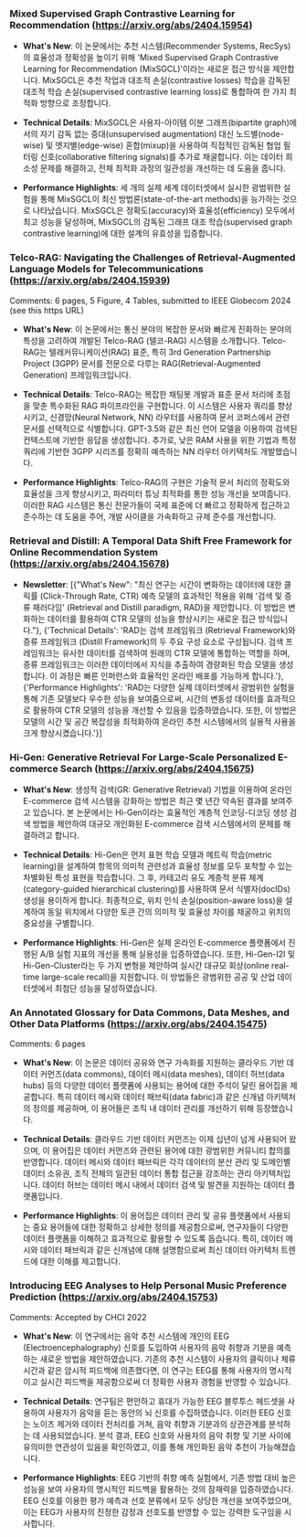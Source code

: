 ### Mixed Supervised Graph Contrastive Learning for Recommendation (https://arxiv.org/abs/2404.15954)
- **What's New**: 이 논문에서는 추천 시스템(Recommender Systems, RecSys)의 효율성과 정확성을 높이기 위해 'Mixed Supervised Graph Contrastive Learning for Recommendation (MixSGCL)'이라는 새로운 접근 방식을 제안합니다. MixSGCL은 추천 작업과 대조적 손실(contrastive losses) 학습을 감독된 대조적 학습 손실(supervised contrastive learning loss)로 통합하여 한 가지 최적화 방향으로 조정합니다.

- **Technical Details**: MixSGCL은 사용자-아이템 이분 그래프(bipartite graph)에서의 자기 감독 없는 증대(unsupervised augmentation) 대신 노드별(node-wise) 및 엣지별(edge-wise) 혼합(mixup)을 사용하여 직접적인 감독된 협업 필터링 신호(collaborative filtering signals)를 추가로 채굴합니다. 이는 데이터 희소성 문제를 해결하고, 전체 최적화 과정의 일관성을 개선하는 데 도움을 줍니다.

- **Performance Highlights**: 세 개의 실제 세계 데이터셋에서 실시한 광범위한 실험을 통해 MixSGCL이 최신 방법론(state-of-the-art methods)을 능가하는 것으로 나타났습니다. MixSGCL은 정확도(accuracy)와 효율성(efficiency) 모두에서 최고 성능을 달성하며, MixSGCL의 감독된 그래프 대조 학습(supervised graph contrastive learning)에 대한 설계의 유효성을 입증합니다.



### Telco-RAG: Navigating the Challenges of Retrieval-Augmented Language  Models for Telecommunications (https://arxiv.org/abs/2404.15939)
Comments: 6 pages, 5 Figure, 4 Tables, submitted to IEEE Globecom 2024 (see this https URL)

- **What's New**: 이 논문에서는 통신 분야의 복잡한 문서와 빠르게 진화하는 분야의 특성을 고려하여 개발된 Telco-RAG (텔코-RAG) 시스템을 소개합니다. Telco-RAG는 텔레커뮤니케이션(RAG) 표준, 특히 3rd Generation Partnership Project (3GPP) 문서를 전문으로 다루는 RAG(Retrieval-Augmented Generation) 프레임워크입니다.

- **Technical Details**: Telco-RAG는 복잡한 채팅봇 개발과 표준 문서 처리에 초점을 맞춘 특수화된 RAG 파이프라인을 구현합니다. 이 시스템은 사용자 쿼리를 향상시키고, 신경망(Neural Network, NN) 라우터를 사용하여 문서 코퍼스에서 관련 문서를 선택적으로 식별합니다. GPT-3.5와 같은 최신 언어 모델을 이용하여 검색된 컨텍스트에 기반한 응답을 생성합니다. 추가로, 낮은 RAM 사용을 위한 기법과 특정 쿼리에 기반한 3GPP 시리즈를 정확히 예측하는 NN 라우터 아키텍처도 개발했습니다.

- **Performance Highlights**: Telco-RAG의 구현은 기술적 문서 처리의 정확도와 효율성을 크게 향상시키고, 파라미터 튜닝 최적화를 통한 성능 개선을 보여줍니다. 이러한 RAG 시스템은 통신 전문가들이 국제 표준에 더 빠르고 정확하게 접근하고 준수하는 데 도움을 주어, 개발 사이클을 가속화하고 규제 준수를 개선합니다.



### Retrieval and Distill: A Temporal Data Shift Free Framework for Online  Recommendation System (https://arxiv.org/abs/2404.15678)
- **Newsletter**: [{"What's New": "최신 연구는 시간이 변화하는 데이터에 대한 클릭률 (Click-Through Rate, CTR) 예측 모델의 효과적인 적용을 위해 '검색 및 증류 패러다임' (Retrieval and Distill paradigm, RAD)을 제안합니다. 이 방법은 변화하는 데이터를 활용하여 CTR 모델의 성능을 향상시키는 새로운 접근 방식입니다."}, {'Technical Details': 'RAD는 검색 프레임워크 (Retrieval Framework)와 증류 프레임워크 (Distill Framework)의 두 주요 구성 요소로 구성됩니다. 검색 프레임워크는 유사한 데이터를 검색하여 원래의 CTR 모델에 통합하는 역할을 하며, 증류 프레임워크는 이러한 데이터에서 지식을 추출하여 경량화된 학습 모델을 생성합니다. 이 과정은 빠른 인퍼런스와 효율적인 온라인 배포를 가능하게 합니다.'}, {'Performance Highlights': 'RAD는 다양한 실제 데이터셋에서 광범위한 실험을 통해 기존 모델보다 우수한 성능을 보여줌으로써, 시간의 변동성 데이터를 효과적으로 활용하여 CTR 모델의 성능을 개선할 수 있음을 입증하였습니다. 또한, 이 방법은 모델의 시간 및 공간 복잡성을 최적화하여 온라인 추천 시스템에서의 실용적 사용을 크게 향상시켰습니다.'}]



### Hi-Gen: Generative Retrieval For Large-Scale Personalized E-commerce  Search (https://arxiv.org/abs/2404.15675)
- **What's New**: 생성적 검색(GR: Generative Retrieval) 기법을 이용하여 온라인 E-commerce 검색 시스템을 강화하는 방법은 최근 몇 년간 약속된 결과를 보여주고 있습니다. 본 논문에서는 Hi-Gen이라는 효율적인 계층적 인코딩-디코딩 생성 검색 방법을 제안하여 대규모 개인화된 E-commerce 검색 시스템에서의 문제를 해결하려고 합니다.

- **Technical Details**: Hi-Gen은 먼저 표현 학습 모델과 메트릭 학습(metric learning)을 설계하여 항목의 의미적 관련성과 효율성 정보를 모두 포착할 수 있는 차별화된 특성 표현을 학습합니다. 그 후, 카테고리 유도 계층적 분류 체계(category-guided hierarchical clustering)를 사용하여 문서 식별자(docIDs) 생성을 용이하게 합니다. 최종적으로, 위치 인식 손실(position-aware loss)을 설계하여 동일 위치에서 다양한 토큰 간의 의미적 및 효율성 차이를 채굴하고 위치의 중요성을 구별합니다.

- **Performance Highlights**: Hi-Gen은 실제 온라인 E-commerce 플랫폼에서 진행된 A/B 실험 지표의 개선을 통해 실용성을 입증하였습니다. 또한, Hi-Gen-I2I 및 Hi-Gen-Cluster라는 두 가지 변형을 제안하여 실시간 대규모 회상(online real-time large-scale recall)을 지원합니다. 이 방법들은 광범위한 공공 및 산업 데이터셋에서 최첨단 성능을 달성하였습니다.



### An Annotated Glossary for Data Commons, Data Meshes, and Other Data  Platforms (https://arxiv.org/abs/2404.15475)
Comments: 6 pages

- **What's New**: 이 논문은 데이터 공유와 연구 가속화를 지원하는 클라우드 기반 데이터 커먼즈(data commons), 데이터 메시(data meshes), 데이터 허브(data hubs) 등의 다양한 데이터 플랫폼에 사용되는 용어에 대한 주석이 달린 용어집을 제공합니다. 특히 데이터 메시와 데이터 패브릭(data fabric)과 같은 신개념 아키텍처의 정의를 제공하며, 이 용어들은 조직 내 데이터 관리를 개선하기 위해 등장했습니다.

- **Technical Details**: 클라우드 기반 데이터 커먼즈는 이제 십년이 넘게 사용되어 왔으며, 이 용어집은 데이터 커먼즈와 관련된 용어에 대한 광범위한 커뮤니티 합의를 반영합니다. 데이터 메시와 데이터 패브릭은 각각 데이터의 분산 관리 및 도메인별 데이터 소유권, 조직 전체의 일관된 데이터 통합 접근을 강조하는 관리 아키텍처입니다. 데이터 허브는 데이터 메시 내에서 데이터 검색 및 발견을 지원하는 데이터 플랫폼입니다.

- **Performance Highlights**: 이 용어집은 데이터 관리 및 공유 플랫폼에서 사용되는 중요 용어들에 대한 정확하고 상세한 정의를 제공함으로써, 연구자들이 다양한 데이터 플랫폼을 이해하고 효과적으로 활용할 수 있도록 돕습니다. 특히, 데이터 메시와 데이터 패브릭과 같은 신개념에 대해 설명함으로써 최신 데이터 아키텍처 트렌드에 대한 이해를 제고합니다.



### Introducing EEG Analyses to Help Personal Music Preference Prediction (https://arxiv.org/abs/2404.15753)
Comments: Accepted by CHCI 2022

- **What's New**: 이 연구에서는 음악 추천 시스템에 개인의 EEG (Electroencephalography) 신호를 도입하여 사용자의 음악 취향과 기분을 예측하는 새로운 방법을 제안하였습니다. 기존의 추천 시스템이 사용자의 클릭이나 체류 시간과 같은 암시적 피드백에 의존했다면, 이 연구는 EEG를 통해 사용자의 명시적이고 실시간 피드백을 제공함으로써 더 정확한 사용자 경험을 반영할 수 있습니다.

- **Technical Details**: 연구팀은 편안하고 휴대가 가능한 EEG 블루투스 헤드셋을 사용하여 사용자가 음악을 듣는 동안의 뇌 신호를 수집하였습니다. 이러한 EEG 신호는 노이즈 제거와 데이터 전처리를 거쳐, 음악 취향과 기분과의 상관관계를 분석하는 데 사용되었습니다. 분석 결과, EEG 신호와 사용자의 음악 취향 및 기분 사이에 유의미한 연관성이 있음을 확인하였고, 이를 통해 개인화된 음악 추천이 가능해졌습니다.

- **Performance Highlights**: EEG 기반의 취향 예측 실험에서, 기존 방법 대비 높은 성능을 보여 사용자의 명시적인 피드백을 활용하는 것의 잠재력을 입증하였습니다. EEG 신호를 이용한 평가 예측과 선호 분류에서 모두 상당한 개선을 보여주었으며, 이는 EEG가 사용자의 진정한 감정과 선호도를 반영할 수 있는 강력한 도구임을 시사합니다.



